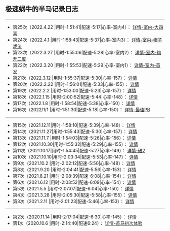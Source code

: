 
## 极速蜗牛的半马记录日志
***
- 第25次（2022.4.22 |用时-1:51:41|配速-5:17|心率-室内4）： [详情-室内-大四喜](./bm25.md)
- 第24次（2022.4.1  |用时-1:58:43|配速-5:37|心率-室内3）： [详情-室内-帽子戏法](./bm24.md)
- 第23次（2022.3.27 |用时-1:55:06|配速-5:28|心率-室内2）： [详情-室内-梅开二度](./bm23.md)
- 第22次（2022.3.20 |用时-1:55:53|配速-5:29|心率-室内1）： [详情-室内-首发](./bm22.md)
- 第21次（2022.3.12 |用时-1:55:37|配速-5:30|心率-157）： [详情](./bm21.md)
- 第20次（2022.2.22 |用时-1:56:01|配速-5:33|心率-155）： [详情](./bm20.md)
- 第19次（2022.2.2  |用时-1:53:00|配速-5:23|心率-157）： [详情](./bm19.md)
- 第18次（2022.1.15 |用时-2:00:52|配速-5:44|心率-148）： [详情](./bm18.md)
- 第17次（2022.1.8  |用时-1:58:54|配速-5:38|心率-150）： [详情](./bm17.md)
- 第16次（2022/1/1  |用时-1:51:30|配速-5:18|心率-150）： [详情-最佳PB](./bm16.md)
***  
- 第15次（2021.12.11|用时-1:58:10|配速-5:39|心率-148）： [详情](./bm15.md)
- 第14次（2021.11.27|用时-1:55:43|配速-5:30|心率-157）： [详情](./bm14.md)
- 第13次（2021.11.7 |用时-1:54:03|配速-5:26|心率-156）： [详情](./bm13.md)
- 第12次（2021.10.30|用时-1:55:32|配速-5:29|心率-155）： [详情](./bm12.md)
- 第11次（2021.10.17|用时-1:54:45|配速-5:27|心率-149）： [详情-破2](./bm11.md)
- 第10次（2021.10.10|用时-2:03:34|配速-5:53|心率-147）： [详情](./bm10.md)
- 第9次（2021.10.2  |用时-2:02:12|配速-5:50|心率-148）： [详情](./bm9.md)
- 第8次（2021.9.20  |用时-2:04:41|配速-5:56|心率-153）： [详情](./bm8.md)
- 第7次（2021.8.21  |用时-2:08:39|配速-6:08|心率-154）： [详情](./bm7.md)
- 第6次（2021.6.12  |用时-2:03:52|配速-6:09|心率-154）： [详情](./bm6.md)
- 第5次（2021.5.5   |用时-2:07:07|配速-6:04|心率-150）： [详情](./bm5.md)
- 第4次（2021.3.28  |用时-2:05:30|配速-5:58|心率-155）： [详情](./bm4.md)
- 第3次（2021.2.11  |用时-2:01:23|配速-5:46|心率-153）： [详情](./bm3.md)
***  
- 第2次（2020.11.14 |用时-2:17:04|配速-6:30|心率-145）： [详情](./bm2.md)
- 第1次（2020.10.6  |用时-2:14:40|配速6:24）： [详情-首马初次体验](./bm1.md)
